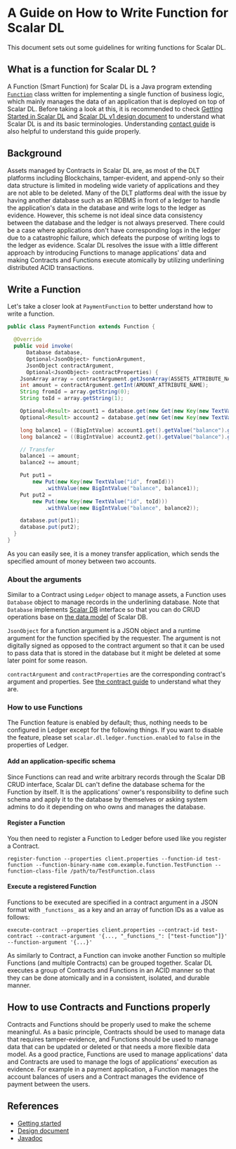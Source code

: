 # A Guide on How to Write Function for Scalar DL

This document sets out some guidelines for writing functions for Scalar DL.

## What is a function for Scalar DL ?

A Function (Smart Function) for Scalar DL is a Java program extending [`Function`](https://scalar-labs.github.io/scalardl/javadoc/ledger/com/scalar/dl/ledger/function/Function.html) class written for implementing a single function of business logic, which mainly manages the data of an application that is deployed on top of Scalar DL.
Before taking a look at this, it is recommended to check [Getting Started in Scalar DL](dl-getting-started.md) and [Scalar DL v1 design document](dl-design.md) to understand what Scalar DL is and its basic terminologies. Understanding [contact guide](how-to-write-contract.md) is also helpful to understand this guide properly.

## Background

Assets managed by Contracts in Scalar DL are, as most of the DLT platforms including Blockchains, tamper-evident, and append-only so their data structure is limited in modeling wide variety of applications and they are not able to be deleted.
Many of the DLT platforms deal with the issue by having another database such as an RDBMS in front of a ledger to handle the application's data in the database and write logs to the ledger as evidence.
However, this scheme is not ideal since data consistency between the database and the ledger is not always preserved. There could be a case where applications don't have corresponding logs in the ledger due to a catastrophic failure, which defeats the purpose of writing logs to the ledger as evidence.
Scalar DL resolves the issue with a little different approach by introducing Functions to manage applications' data and making Contracts and Functions execute atomically by utilizing underlining distributed ACID transactions.

## Write a Function

Let's take a closer look at `PaymentFunction` to better understand how to write a function.

```java
public class PaymentFunction extends Function {

  @Override
  public void invoke(
      Database database,
      Optional<JsonObject> functionArgument,
      JsonObject contractArgument,
      Optional<JsonObject> contractProperties) {
    JsonArray array = contractArgument.getJsonArray(ASSETS_ATTRIBUTE_NAME);
    int amount = contractArgument.getInt(AMOUNT_ATTRIBUTE_NAME);
    String fromId = array.getString(0);
    String toId = array.getString(1);

    Optional<Result> account1 = database.get(new Get(new Key(new TextValue("id", fromId))));
    Optional<Result> account2 = database.get(new Get(new Key(new TextValue("id", toId))));

    long balance1 = ((BigIntValue) account1.get().getValue("balance").get()).get();
    long balance2 = ((BigIntValue) account2.get().getValue("balance").get()).get();

    // Transfer
    balance1 -= amount;
    balance2 += amount;

    Put put1 =
        new Put(new Key(new TextValue("id", fromId)))
            .withValue(new BigIntValue("balance", balance1));
    Put put2 =
        new Put(new Key(new TextValue("id", toId)))
            .withValue(new BigIntValue("balance", balance2));

    database.put(put1);
    database.put(put2);
  }
}
```

As you can easily see, it is a money transfer application, which sends the specified amount of money between two accounts.

### About the arguments

Similar to a Contract using `Ledger` object to manage assets, a Function uses `Database` object to manage records in the underlining database. Note that `Database` implements [Scalar DB](https://github.com/scalar-labs/scalardb) interface so that you can do CRUD operations base on [the data model](https://github.com/scalar-labs/scalardb/blob/master/docs/design.md#data-model) of Scalar DB. 

`JsonObject` for a function argument is a JSON object and a runtime argument for the function specified by the requester. The argument is not digitally signed as opposed to the contract argument so that it can be used to pass data that is stored in the database but it might be deleted at some later point for some reason.

`contractArgument` and `contractProperties` are the corresponding contract's argument and properties. See [the contract guide](how-to-write-contract.md) to understand what they are.

### How to use Functions

The Function feature is enabled by default; thus, nothing needs to be configured in Ledger except for the following things.
If you want to disable the feature, please set `scalar.dl.ledger.function.enabled` to `false` in the properties of Ledger.

#### Add an application-specific schema

Since Functions can read and write arbitrary records through the Scalar DB CRUD interface, Scalar DL can't define the database schema for the Function by itself.
It is the applications' owner's responsibility to define such schema and apply it to the database by themselves or asking system admins to do it depending on who owns and manages the database.

#### Register a Function

You then need to register a Function to Ledger before used like you register a Contract.

```
register-function --properties client.properties --function-id test-function --function-binary-name com.example.function.TestFunction --function-class-file /path/to/TestFunction.class
```

#### Execute a registered Function

Functions to be executed are specified in a contract argument in a JSON format with `_functions_` as a key and an array of function IDs as a value as follows:

```
execute-contract --properties client.properties --contract-id test-contract --contract-argument '{..., "_functions_": ["test-function"]}' --function-argument '{...}'
```

As similarly to Contract, a Function can invoke another Function so multiple Functions (and multiple Contracts) can be grouped together.
Scalar DL executes a group of Contracts and Functions in an ACID manner so that they can be done atomically and in a consistent, isolated, and durable manner.

## How to use Contracts and Functions properly

Contracts and Functions should be properly used to make the scheme meaningful.
As a basic principle, Contracts should be used to manage data that requires tamper-evidence, and Functions should be used to manage data that can be updated or deleted or that needs a more flexible data model.
As a good practice, Functions are used to manage applications' data and Contracts are used to manage the logs of applications' execution as evidence. For example in a payment application, a Function manages the account balances of users and a Contract manages the evidence of payment between the users.

## References

* [Getting started](getting-started.md)
* [Design document](design.md)
* [Javadoc](https://scalar-labs.github.io/scalardl/javadoc/)
